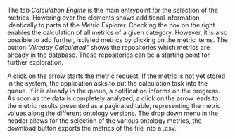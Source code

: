 The tab _Calculation Engine_ is the main entrypoint for the selection of the metrics. Howering over the elements shows additional information identically to parts of the Metric Explorer. Checking the box on the right enables the calculation of all metrics of a given category. However, it is also possible to add further, isolated metrics by clicking on the metric items. The button *"Already Calculated"* shows the repositories which metrics are already in the database. These repositories can be a starting point for further exploration.

A click on the arrow starts the metric request. If the metric is not yet stored in the system, the application asks to put the calculation task into the queue. If it is already in the queue, a notification informs on the progress. As soon as the data is completely analyzed, a click on the arrow leads to the metric results presented as a paginated table, representing the metric values along the different ontology versions. The drop down menu in the header allows for the selection of the various ontology metrics, the download button exports the metrics of the file into a .csv.